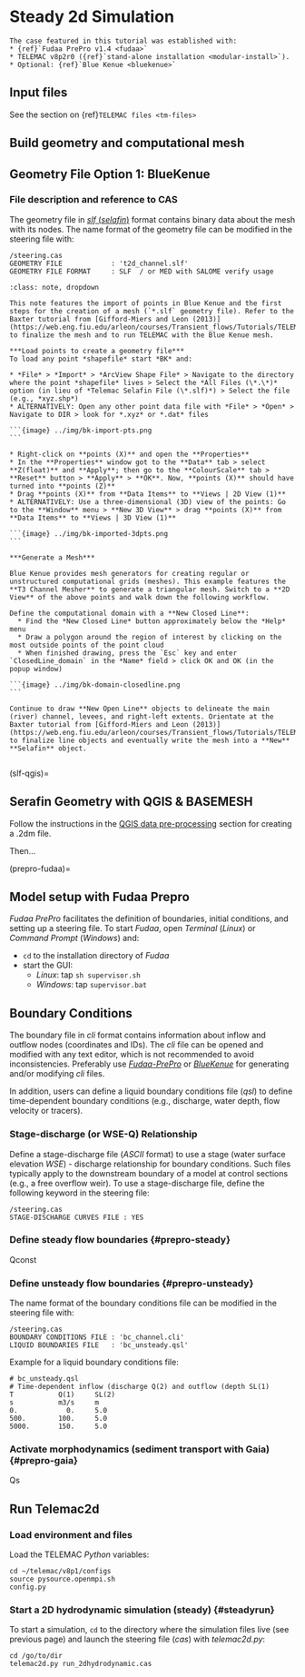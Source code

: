 # Steady 2d Simulation

```{admonition} Requirements
The case featured in this tutorial was established with:
* {ref}`Fudaa PrePro v1.4 <fudaa>`
* TELEMAC v8p2r0 ({ref}`stand-alone installation <modular-install>`).
* Optional: {ref}`Blue Kenue <bluekenue>`
```

## Input files

See the section on {ref}`TELEMAC files <tm-files>`

## Build geometry and computational mesh

## Geometry File Option 1: BlueKenue

### File description and reference to CAS
The geometry file in [*slf* (*selafin*)](https://gdal.org/drivers/vector/selafin.html) format contains binary data about the mesh with its nodes. The name format of the geometry file can be modified in the steering file with:

```
/steering.cas
GEOMETRY FILE            : 't2d_channel.slf'
GEOMETRY FILE FORMAT     : SLF  / or MED with SALOME verify usage
```


````{admonition} Meshing with Blue Kenue
:class: note, dropdown

This note features the import of points in Blue Kenue and the first steps for the creation of a mesh (`*.slf` geometry file). Refer to the Baxter tutorial from [Gifford-Miers and Leon (2013)](https://web.eng.fiu.edu/arleon/courses/Transient_flows/Tutorials/TELEMAC_2D/TELEMAC_2D_Tutorial_Baxter.pdf) to finalize the mesh and to run TELEMAC with the Blue Kenue mesh.

***Load points to create a geometry file***
To load any point *shapefile* start *BK* and:

* *File* > *Import* > *ArcView Shape File* > Navigate to the directory where the point *shapefile* lives > Select the *All Files (\*.\*)* option (in lieu of *Telemac Selafin File (\*.slf)*) > Select the file (e.g., *xyz.shp*)
* ALTERNATIVELY: Open any other point data file with *File* > *Open* > Navigate to DIR > look for *.xyz* or *.dat* files

```{image} ../img/bk-import-pts.png
```

* Right-click on **points (X)** and open the **Properties**
* In the **Properties** window got to the **Data** tab > select **Z(float)** and **Apply**; then go to the **ColourScale** tab > **Reset** button > **Apply** > **OK**. Now, **points (X)** should have turned into **points (Z)**
* Drag **points (X)** from **Data Items** to **Views | 2D View (1)**
* ALTERNATIVELY: Use a three-dimensional (3D) view of the points: Go to the **Window** menu > **New 3D View** > drag **points (X)** from **Data Items** to **Views | 3D View (1)**

```{image} ../img/bk-imported-3dpts.png
```

***Generate a Mesh***

Blue Kenue provides mesh generators for creating regular or unstructured computational grids (meshes). This example features the **T3 Channel Mesher** to generate a triangular mesh. Switch to a **2D View** of the above points and walk down the following workflow.

Define the computational domain with a **New Closed Line**:
  * Find the *New Closed Line* button approximately below the *Help* menu
  * Draw a polygon around the region of interest by clicking on the most outside points of the point cloud
  * When finished drawing, press the `Esc` key and enter `ClosedLine_domain` in the *Name* field > click OK and OK (in the popup window)

```{image} ../img/bk-domain-closedline.png
```

Continue to draw **New Open Line** objects to delineate the main (river) channel, levees, and right-left extents. Orientate at the Baxter tutorial from [Gifford-Miers and Leon (2013)](https://web.eng.fiu.edu/arleon/courses/Transient_flows/Tutorials/TELEMAC_2D/TELEMAC_2D_Tutorial_Baxter.pdf) to finalize line objects and eventually write the mesh into a **New** **Selafin** object.


````

(slf-qgis)=
## Serafin Geometry with QGIS & BASEMESH

Follow the instructions in the [QGIS data pre-processing](../numerics/pre-qgis) section for creating a .2dm file.

Then...


(prepro-fudaa)=
## Model setup with Fudaa Prepro

*Fudaa PrePro* facilitates the definition of boundaries, initial conditions, and setting up a steering file. To start *Fudaa*, open *Terminal* (*Linux*) or *Command Prompt* (*Windows*) and:

* `cd` to the installation directory of *Fudaa*
* start the GUI:
    + *Linux*: tap `sh supervisor.sh`
    + *Windows*: tap `supervisor.bat`


## Boundary Conditions

The boundary file in *cli* format contains information about inflow and outflow nodes (coordinates and IDs). The *cli* file can be opened and modified with any text editor, which is not recommended to avoid inconsistencies. Preferably use [*Fudaa-PrePro*](../get-started/install-telemac.html#fudaa) or [*BlueKenue*](../get-started/install-telemac.html#bluekenue) for generating and/or modifying *cli* files.

In addition, users can define a liquid boundary conditions file (*qsl*) to define time-dependent boundary conditions (e.g., discharge, water depth, flow velocity or tracers).

### Stage-discharge (or WSE-Q) Relationship

Define a stage-discharge file (*ASCII* format) to use a stage (water surface elevation *WSE*) - discharge relationship for boundary conditions. Such files typically apply to the downstream boundary of a model at control sections (e.g., a free overflow weir). To use a stage-discharge file, define the following keyword in the steering file:

```
/steering.cas
STAGE-DISCHARGE CURVES FILE : YES
```


### Define steady flow boundaries {#prepro-steady}

Qconst

### Define unsteady flow boundaries {#prepro-unsteady}

The name format of the boundary conditions file can be modified in the steering file with:

```
/steering.cas
BOUNDARY CONDITIONS FILE : 'bc_channel.cli'
LIQUID BOUNDARIES FILE   : 'bc_unsteady.qsl'
```

Example for a liquid boundary conditions file:
```
# bc_unsteady.qsl
# Time-dependent inflow (discharge Q(2) and outflow (depth SL(1)
T           Q(1)     SL(2)
s           m3/s     m
0.            0.     5.0
500.        100.     5.0
5000.       150.     5.0
```

### Activate morphodynamics (sediment transport with Gaia) {#prepro-gaia}

Qs



## Run Telemac2d

### Load environment and files

Load the TELEMAC *Python* variables:

```
cd ~/telemac/v8p1/configs
source pysource.openmpi.sh
config.py
```



### Start a 2D hydrodynamic simulation (steady) {#steadyrun}

To start a simulation, `cd` to the directory where the simulation files live (see previous page) and launch the steering file (*cas*) with *telemac2d.py*:

```
cd /go/to/dir
telemac2d.py run_2dhydrodynamic.cas
```

